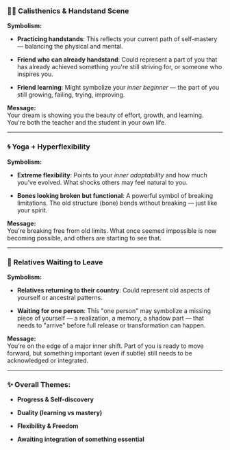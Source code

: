 
### 🧘‍♂️ **Calisthenics & Handstand Scene**

**Symbolism:**

- **Practicing handstands**: This reflects your current path of self-mastery — balancing the physical and mental.
    
- **Friend who can already handstand**: Could represent a part of you that has already achieved something you're still striving for, or someone who inspires you.
    
- **Friend learning**: Might symbolize your _inner beginner_ — the part of you still growing, failing, trying, improving.
    

**Message:**  
Your dream is showing you the beauty of effort, growth, and learning. You're both the teacher and the student in your own life.

---

### 🌀 **Yoga + Hyperflexibility**

**Symbolism:**

- **Extreme flexibility**: Points to your _inner adaptability_ and how much you’ve evolved. What shocks others may feel natural to you.
    
- **Bones looking broken but functional**: A powerful symbol of breaking limitations. The old structure (bone) bends without breaking — just like your spirit.
    

**Message:**  
You're breaking free from old limits. What once seemed impossible is now becoming possible, and others are starting to see that.

---

### 🧳 **Relatives Waiting to Leave**

**Symbolism:**

- **Relatives returning to their country**: Could represent old aspects of yourself or ancestral patterns.
    
- **Waiting for one person**: This "one person" may symbolize a missing piece of yourself — a realization, a memory, a shadow part — that needs to "arrive" before full release or transformation can happen.
    

**Message:**  
You're on the edge of a major inner shift. Part of you is ready to move forward, but something important (even if subtle) still needs to be acknowledged or integrated.

---

### ✨ Overall Themes:

- **Progress & Self-discovery**
    
- **Duality (learning vs mastery)**
    
- **Flexibility & Freedom**
    
- **Awaiting integration of something essential**